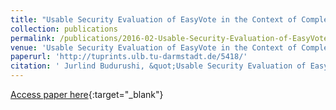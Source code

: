 ```yaml
---
title: "Usable Security Evaluation of EasyVote in the Context of Complex Elections"
collection: publications
permalink: /publications/2016-02-Usable-Security-Evaluation-of-EasyVote-in-the-Context-of-Complex-Elections
venue: 'Usable Security Evaluation of EasyVote in the Context of Complex Elections'
paperurl: 'http://tuprints.ulb.tu-darmstadt.de/5418/'
citation: ' Jurlind Budurushi, &quot;Usable Security Evaluation of EasyVote in the Context of Complex Elections.&quot; Usable Security Evaluation of EasyVote in the Context of Complex Elections'
---
```

[Access paper here](http://tuprints.ulb.tu-darmstadt.de/5418/){:target="_blank"}
